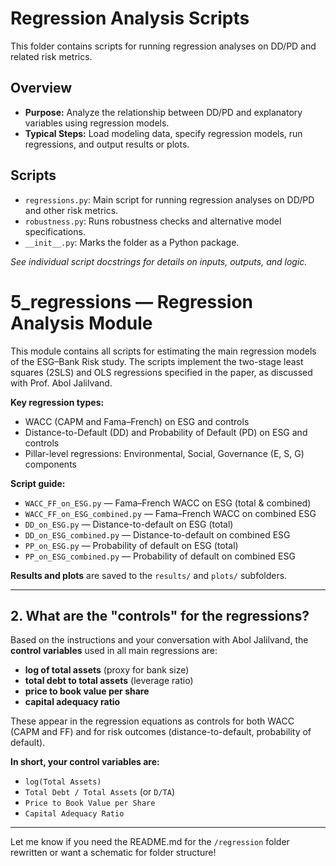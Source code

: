 # Regression Analysis Scripts

This folder contains scripts for running regression analyses on DD/PD and related risk metrics.

## Overview
- **Purpose:** Analyze the relationship between DD/PD and explanatory variables using regression models.
- **Typical Steps:** Load modeling data, specify regression models, run regressions, and output results or plots.

## Scripts

- `regressions.py`: Main script for running regression analyses on DD/PD and other risk metrics.
- `robustness.py`: Runs robustness checks and alternative model specifications.
- `__init__.py`: Marks the folder as a Python package.

_See individual script docstrings for details on inputs, outputs, and logic._

# 5_regressions — Regression Analysis Module

This module contains all scripts for estimating the main regression models of the ESG–Bank Risk study. The scripts implement the two-stage least squares (2SLS) and OLS regressions specified in the paper, as discussed with Prof. Abol Jalilvand.

**Key regression types:**
- WACC (CAPM and Fama–French) on ESG and controls
- Distance-to-Default (DD) and Probability of Default (PD) on ESG and controls
- Pillar-level regressions: Environmental, Social, Governance (E, S, G) components

**Script guide:**
- `WACC_FF_on_ESG.py` — Fama–French WACC on ESG (total & combined)
- `WACC_FF_on_ESG_combined.py` — Fama–French WACC on combined ESG
- `DD_on_ESG.py` — Distance-to-default on ESG (total)
- `DD_on_ESG_combined.py` — Distance-to-default on combined ESG
- `PP_on_ESG.py` — Probability of default on ESG (total)
- `PP_on_ESG_combined.py` — Probability of default on combined ESG

**Results and plots** are saved to the `results/` and `plots/` subfolders.

---

## 2. **What are the "controls" for the regressions?**

Based on the instructions and your conversation with Abol Jalilvand, the **control variables** used in all main regressions are:

- **log of total assets** (proxy for bank size)
- **total debt to total assets** (leverage ratio)
- **price to book value per share**
- **capital adequacy ratio**

These appear in the regression equations as controls for both WACC (CAPM and FF) and for risk outcomes (distance-to-default, probability of default).

**In short, your control variables are:**
- `log(Total Assets)`
- `Total Debt / Total Assets` (or `D/TA`)
- `Price to Book Value per Share`
- `Capital Adequacy Ratio`

---

Let me know if you need the README.md for the `/regression` folder rewritten or want a schematic for folder structure!